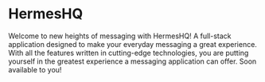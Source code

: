 # HermesHQ
 Welcome to new heights of messaging with HermesHQ! A full-stack application designed to make your everyday messaging a great experience.
 With all the features written in cutting-edge technologies, you are putting yourself in the greatest experience a messaging application can offer. Soon available to you!
